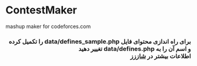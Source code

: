 # ContestMaker
mashup maker for codeforces.com

<h3 dir="rtl">
 برای راه اندازی محتوای فایل 
 data/defines_sample.php
 را تکمیل کرده و اسم آن را به 
 data/defines.php
تغییر دهید
<br> اطلاعات بیشتر در
 <a href="http://blog.shaazzz.ir/1399/02/13">شاززز</a>
</h3><br> 

